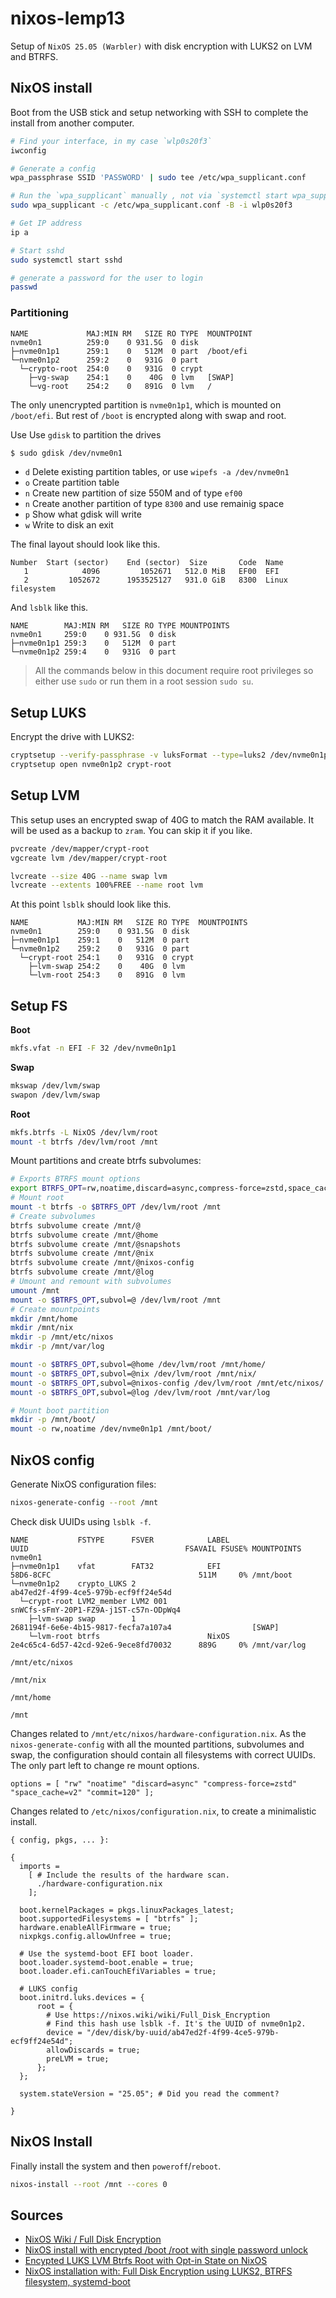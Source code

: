 # nixos-lemp13

Setup of `NixOS 25.05 (Warbler)`   with disk encryption with LUKS2 on LVM and BTRFS.


## NixOS install

Boot from the USB stick and setup networking with SSH to complete the install from another computer.

```sh
# Find your interface, in my case `wlp0s20f3`
iwconfig

# Generate a config
wpa_passphrase SSID 'PASSWORD' | sudo tee /etc/wpa_supplicant.conf

# Run the `wpa_supplicant` manually , not via `systemctl start wpa_supplicant`
sudo wpa_supplicant -c /etc/wpa_supplicant.conf -B -i wlp0s20f3

# Get IP address
ip a

# Start sshd
sudo systemctl start sshd

# generate a password for the user to login
passwd
```
### Partitioning

```
NAME             MAJ:MIN RM   SIZE RO TYPE  MOUNTPOINT
nvme0n1          259:0    0 931.5G  0 disk
├─nvme0n1p1      259:1    0   512M  0 part  /boot/efi
└─nvme0n1p2      259:2    0   931G  0 part
  └─crypto-root  254:0    0   931G  0 crypt
    ├─vg-swap    254:1    0    40G  0 lvm   [SWAP]
    └─vg-root    254:2    0   891G  0 lvm   /
```

The only unencrypted partition is `nvme0n1p1`, which is mounted on `/boot/efi`. But rest of `/boot` is encrypted along with swap and root. 

Use Use `gdisk` to partition the drives

```sh
$ sudo gdisk /dev/nvme0n1
```

* `d` Delete existing partition tables, or use `wipefs -a /dev/nvme0n1`
* `o` Create partition table
* `n` Create new partition of size 550M and of type `ef00`
* `n` Create another partition of type `8300` and use remainig space
* `p` Show what gdisk will write
* `w` Write to disk an exit

The final layout should look like this.

```
Number  Start (sector)    End (sector)  Size       Code  Name
   1            4096         1052671   512.0 MiB   EF00  EFI
   2         1052672      1953525127   931.0 GiB   8300  Linux filesystem
```

And `lsblk` like this.

```
NAME        MAJ:MIN RM   SIZE RO TYPE MOUNTPOINTS
nvme0n1     259:0    0 931.5G  0 disk
├─nvme0n1p1 259:3    0   512M  0 part
└─nvme0n1p2 259:4    0   931G  0 part

```

> All the commands below in this document require root privileges so either use `sudo` or run them in a root session `sudo su`.

## Setup LUKS

Encrypt the drive with LUKS2:

```sh
cryptsetup --verify-passphrase -v luksFormat --type=luks2 /dev/nvme0n1p2
cryptsetup open nvme0n1p2 crypt-root
```

## Setup LVM

This setup uses an encrypted swap of 40G to match the RAM available. It will be used as a backup to `zram`.  You can skip it if you like.

```sh
pvcreate /dev/mapper/crypt-root
vgcreate lvm /dev/mapper/crypt-root

lvcreate --size 40G --name swap lvm
lvcreate --extents 100%FREE --name root lvm
```

At this point `lsblk` should look like this.

```
NAME           MAJ:MIN RM   SIZE RO TYPE  MOUNTPOINTS
nvme0n1        259:0    0 931.5G  0 disk
├─nvme0n1p1    259:1    0   512M  0 part
└─nvme0n1p2    259:2    0   931G  0 part
  └─crypt-root 254:1    0   931G  0 crypt
    ├─lvm-swap 254:2    0    40G  0 lvm
    └─lvm-root 254:3    0   891G  0 lvm
```

## Setup FS

**Boot**

```sh
mkfs.vfat -n EFI -F 32 /dev/nvme0n1p1
```

**Swap**

```sh
mkswap /dev/lvm/swap
swapon /dev/lvm/swap
```

**Root**

```sh
mkfs.btrfs -L NixOS /dev/lvm/root
mount -t btrfs /dev/lvm/root /mnt
```

Mount partitions and create btrfs subvolumes:

```sh
# Exports BTRFS mount options
export BTRFS_OPT=rw,noatime,discard=async,compress-force=zstd,space_cache=v2,commit=120
# Mount root
mount -t btrfs -o $BTRFS_OPT /dev/lvm/root /mnt
# Create subvolumes
btrfs subvolume create /mnt/@
btrfs subvolume create /mnt/@home
btrfs subvolume create /mnt/@snapshots
btrfs subvolume create /mnt/@nix
btrfs subvolume create /mnt/@nixos-config
btrfs subvolume create /mnt/@log
# Umount and remount with subvolumes
umount /mnt
mount -o $BTRFS_OPT,subvol=@ /dev/lvm/root /mnt
# Create mountpoints
mkdir /mnt/home
mkdir /mnt/nix
mkdir -p /mnt/etc/nixos
mkdir -p /mnt/var/log

mount -o $BTRFS_OPT,subvol=@home /dev/lvm/root /mnt/home/
mount -o $BTRFS_OPT,subvol=@nix /dev/lvm/root /mnt/nix/
mount -o $BTRFS_OPT,subvol=@nixos-config /dev/lvm/root /mnt/etc/nixos/
mount -o $BTRFS_OPT,subvol=@log /dev/lvm/root /mnt/var/log

# Mount boot partition
mkdir -p /mnt/boot/
mount -o rw,noatime /dev/nvme0n1p1 /mnt/boot/
```



## NixOS config

Generate NixOS configuration files:

```sh
nixos-generate-config --root /mnt
```

Check disk UUIDs using `lsblk -f`.


```
NAME           FSTYPE      FSVER            LABEL                      UUID                                   FSAVAIL FSUSE% MOUNTPOINTS
nvme0n1
├─nvme0n1p1    vfat        FAT32            EFI                        58D6-8CFC                                 511M     0% /mnt/boot
└─nvme0n1p2    crypto_LUKS 2                                           ab47ed2f-4f99-4ce5-979b-ecf9ff24e54d
  └─crypt-root LVM2_member LVM2 001                                    snWCfs-sFmY-20P1-FZ9A-j1ST-c57n-ODpWq4
    ├─lvm-swap swap        1                                           2681194f-6e6e-4b15-9817-fecfa7a107a4                  [SWAP]
    └─lvm-root btrfs                        NixOS                      2e4c65c4-6d57-42cd-92e6-9ece8fd70032      889G     0% /mnt/var/log
                                                                                                                             /mnt/etc/nixos
                                                                                                                             /mnt/nix
                                                                                                                             /mnt/home
                                                                                                                             /mnt
```


Changes related to `/mnt/etc/nixos/hardware-configuration.nix`. As the `nixos-generate-config` with all the mounted partitions, subvolumes and swap, the configuration should contain all filesystems with correct UUIDs.
The only part left to change re mount options.

```
options = [ "rw" "noatime" "discard=async" "compress-force=zstd" "space_cache=v2" "commit=120" ];
```

Changes related to `/etc/nixos/configuration.nix`, to create a minimalistic install.

```
{ config, pkgs, ... }:

{
  imports =
    [ # Include the results of the hardware scan.
      ./hardware-configuration.nix
    ];

  boot.kernelPackages = pkgs.linuxPackages_latest;
  boot.supportedFilesystems = [ "btrfs" ];
  hardware.enableAllFirmware = true;
  nixpkgs.config.allowUnfree = true;

  # Use the systemd-boot EFI boot loader.
  boot.loader.systemd-boot.enable = true;
  boot.loader.efi.canTouchEfiVariables = true;

  # LUKS config
  boot.initrd.luks.devices = {
      root = {
        # Use https://nixos.wiki/wiki/Full_Disk_Encryption
        # Find this hash use lsblk -f. It's the UUID of nvme0n1p2.
        device = "/dev/disk/by-uuid/ab47ed2f-4f99-4ce5-979b-ecf9ff24e54d";
        allowDiscards = true;
        preLVM = true;
      };
  };

  system.stateVersion = "25.05"; # Did you read the comment?

}
```


## NixOS Install

Finally install the system and then `poweroff`/`reboot`.

```sh
nixos-install --root /mnt --cores 0
```

## Sources
* [NixOS Wiki /  Full Disk Encryption](https://nixos.wiki/wiki/Full_Disk_Encryption)
* [NixOS install with encrypted /boot /root with single password unlock](https://gist.github.com/ladinu/bfebdd90a5afd45dec811296016b2a3f)
* [Encypted LUKS LVM Btrfs Root with Opt-in State on NixOS](https://gist.github.com/hadilq/a491ca53076f38201a8aa48a0c6afef5)
* [NixOS installation with: Full Disk Encryption using LUKS2, BTRFS filesystem, systemd-boot](https://gist.github.com/Le0xFF/21942ab1a865f19f074f13072377126b)

